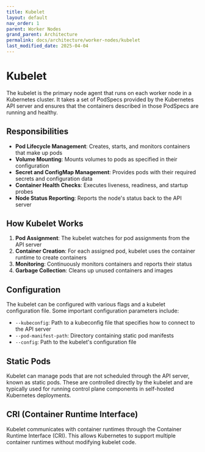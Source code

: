 ```yaml
---
title: Kubelet
layout: default
nav_order: 1
parent: Worker Nodes
grand_parent: Architecture
permalink: docs/architecture/worker-nodes/kubelet
last_modified_date: 2025-04-04
---
```


# Kubelet

The kubelet is the primary node agent that runs on each worker node in a Kubernetes cluster. It takes a set of PodSpecs provided by the Kubernetes API server and ensures that the containers described in those PodSpecs are running and healthy.

## Responsibilities

- **Pod Lifecycle Management**: Creates, starts, and monitors containers that make up pods
- **Volume Mounting**: Mounts volumes to pods as specified in their configuration
- **Secret and ConfigMap Management**: Provides pods with their required secrets and configuration data
- **Container Health Checks**: Executes liveness, readiness, and startup probes
- **Node Status Reporting**: Reports the node's status back to the API server

## How Kubelet Works

1. **Pod Assignment**: The kubelet watches for pod assignments from the API server
2. **Container Creation**: For each assigned pod, kubelet uses the container runtime to create containers
3. **Monitoring**: Continuously monitors containers and reports their status
4. **Garbage Collection**: Cleans up unused containers and images

## Configuration

The kubelet can be configured with various flags and a kubelet configuration file. Some important configuration parameters include:

- `--kubeconfig`: Path to a kubeconfig file that specifies how to connect to the API server
- `--pod-manifest-path`: Directory containing static pod manifests
- `--config`: Path to the kubelet's configuration file

## Static Pods

Kubelet can manage pods that are not scheduled through the API server, known as static pods. These are controlled directly by the kubelet and are typically used for running control plane components in self-hosted Kubernetes deployments.

## CRI (Container Runtime Interface)

Kubelet communicates with container runtimes through the Container Runtime Interface (CRI). This allows Kubernetes to support multiple container runtimes without modifying kubelet code.